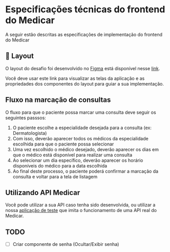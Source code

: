 # Especificações técnicas do frontend do Medicar
A seguir estão descritas as especificações de implementação do frontend do Medicar

## :art: Layout
O layout do desafio foi desenvolvido no [Figma](https://www.figma.com/) está disponível nesse [link](https://www.figma.com/file/kJIvTRUJtKin3PFthaGXnj/Desafio-Full-Stack-Intmed?node-id=0%3A1). 

Você deve usar este link para visualizar as telas da aplicação e as propriedades dos componentes do layout para guiar a sua implementação.

## Fluxo na marcação de consultas
O fluxo para que o paciente possa marcar uma consulta deve seguir os seguintes passsos:
1. O paciente escolhe a especialidade desejada para a consulta (ex: Dermatologista)
1. Com isso, deverão aparecer todos os médicos da especialidade escolhida para que o paciente possa selecionar
1. Uma vez escolhido o médico desejado, deverão aparecer os dias em que o médico está disponível para realizar uma consulta
1. Ao selecionar um dia específico, deverão aparecer os horário disponíveis do médico para a data escolhida
1. Ao final deste processo, o paciente poderá confirmar a marcação da consulta e voltar para a tela de listagem

## Utilizando API Medicar
Você pode utilizar a sua API caso tenha sido desenvolvida, ou utilizar a nossa [aplicação de teste](https://github.com/Intmed-Software/desafio-mock-server) que imita o funcionamento de uma API real do Medicar.

## TODO

- [ ] Criar componente de senha (Ocultar/Exibir senha)
